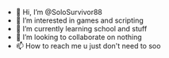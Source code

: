 - 👋 Hi, I’m @SoloSurvivor88
- 👀 I’m interested in games and scripting
- 🌱 I’m currently learning school and stuff
- 💞️ I’m looking to collaborate on nothing
- 📫 How to reach me u just don't need to soo

<!---
SoloSurvivor88/SoloSurvivor88 is a ✨ special ✨ repository because its `README.md` (this file) appears on your GitHub profile.
You can click the Preview link to take a look at your changes.
--->
